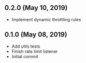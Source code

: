 ## 0.2.0 (May 10, 2019)
  - Implement dynamic throttling rules

## 0.1.0 (May 08, 2019)
  - Add utils tests
  - Finish rate limit listener
  - Initial commit

